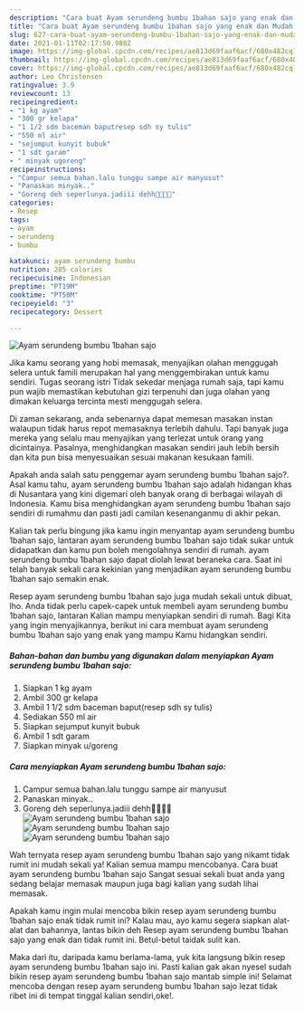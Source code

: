 ```yaml
---
description: "Cara buat Ayam serundeng bumbu 1bahan sajo yang enak dan Mudah Dibuat"
title: "Cara buat Ayam serundeng bumbu 1bahan sajo yang enak dan Mudah Dibuat"
slug: 627-cara-buat-ayam-serundeng-bumbu-1bahan-sajo-yang-enak-dan-mudah-dibuat
date: 2021-01-11T02:17:50.988Z
image: https://img-global.cpcdn.com/recipes/ae813d69faaf6acf/680x482cq70/ayam-serundeng-bumbu-1bahan-sajo-foto-resep-utama.jpg
thumbnail: https://img-global.cpcdn.com/recipes/ae813d69faaf6acf/680x482cq70/ayam-serundeng-bumbu-1bahan-sajo-foto-resep-utama.jpg
cover: https://img-global.cpcdn.com/recipes/ae813d69faaf6acf/680x482cq70/ayam-serundeng-bumbu-1bahan-sajo-foto-resep-utama.jpg
author: Leo Christensen
ratingvalue: 3.9
reviewcount: 13
recipeingredient:
- "1 kg ayam"
- "300 gr kelapa"
- "1 1/2 sdm baceman baputresep sdh sy tulis"
- "550 ml air"
- "sejumput kunyit bubuk"
- "1 sdt garam"
- " minyak ugoreng"
recipeinstructions:
- "Campur semua bahan.lalu tunggu sampe air manyusut"
- "Panaskan minyak.."
- "Goreng deh seperlunya.jadiii dehh🤤🤤🤤🤤"
categories:
- Resep
tags:
- ayam
- serundeng
- bumbu

katakunci: ayam serundeng bumbu 
nutrition: 205 calories
recipecuisine: Indonesian
preptime: "PT19M"
cooktime: "PT50M"
recipeyield: "3"
recipecategory: Dessert

---
```



![Ayam serundeng bumbu 1bahan sajo](https://img-global.cpcdn.com/recipes/ae813d69faaf6acf/680x482cq70/ayam-serundeng-bumbu-1bahan-sajo-foto-resep-utama.jpg)

Jika kamu seorang yang hobi memasak, menyajikan olahan menggugah selera untuk famili merupakan hal yang menggembirakan untuk kamu sendiri. Tugas seorang istri Tidak sekedar menjaga rumah saja, tapi kamu pun wajib memastikan kebutuhan gizi terpenuhi dan juga olahan yang dimakan keluarga tercinta mesti menggugah selera.

Di zaman  sekarang, anda sebenarnya dapat memesan masakan instan walaupun tidak harus repot memasaknya terlebih dahulu. Tapi banyak juga mereka yang selalu mau menyajikan yang terlezat untuk orang yang dicintainya. Pasalnya, menghidangkan masakan sendiri jauh lebih bersih dan kita pun bisa menyesuaikan sesuai makanan kesukaan famili. 



Apakah anda salah satu penggemar ayam serundeng bumbu 1bahan sajo?. Asal kamu tahu, ayam serundeng bumbu 1bahan sajo adalah hidangan khas di Nusantara yang kini digemari oleh banyak orang di berbagai wilayah di Indonesia. Kamu bisa menghidangkan ayam serundeng bumbu 1bahan sajo sendiri di rumahmu dan pasti jadi camilan kesenanganmu di akhir pekan.

Kalian tak perlu bingung jika kamu ingin menyantap ayam serundeng bumbu 1bahan sajo, lantaran ayam serundeng bumbu 1bahan sajo tidak sukar untuk didapatkan dan kamu pun boleh mengolahnya sendiri di rumah. ayam serundeng bumbu 1bahan sajo dapat diolah lewat beraneka cara. Saat ini telah banyak sekali cara kekinian yang menjadikan ayam serundeng bumbu 1bahan sajo semakin enak.

Resep ayam serundeng bumbu 1bahan sajo juga mudah sekali untuk dibuat, lho. Anda tidak perlu capek-capek untuk membeli ayam serundeng bumbu 1bahan sajo, lantaran Kalian mampu menyiapkan sendiri di rumah. Bagi Kita yang ingin menyajikannya, berikut ini cara membuat ayam serundeng bumbu 1bahan sajo yang enak yang mampu Kamu hidangkan sendiri.

<!--inarticleads1-->

##### Bahan-bahan dan bumbu yang digunakan dalam menyiapkan Ayam serundeng bumbu 1bahan sajo:

1. Siapkan 1 kg ayam
1. Ambil 300 gr kelapa
1. Ambil 1 1/2 sdm baceman baput(resep sdh sy tulis)
1. Sediakan 550 ml air
1. Siapkan sejumput kunyit bubuk
1. Ambil 1 sdt garam
1. Siapkan  minyak u/goreng




<!--inarticleads2-->

##### Cara menyiapkan Ayam serundeng bumbu 1bahan sajo:

1. Campur semua bahan.lalu tunggu sampe air manyusut
1. Panaskan minyak..
1. Goreng deh seperlunya.jadiii dehh🤤🤤🤤🤤
<img src="https://img-global.cpcdn.com/steps/aaae8857057379ef/160x128cq70/ayam-serundeng-bumbu-1bahan-sajo-langkah-memasak-3-foto.jpg" alt="Ayam serundeng bumbu 1bahan sajo"><img src="https://img-global.cpcdn.com/steps/675f0c6c471b15c4/160x128cq70/ayam-serundeng-bumbu-1bahan-sajo-langkah-memasak-3-foto.jpg" alt="Ayam serundeng bumbu 1bahan sajo"><img src="https://img-global.cpcdn.com/steps/6bb933124eb6fa5e/160x128cq70/ayam-serundeng-bumbu-1bahan-sajo-langkah-memasak-3-foto.jpg" alt="Ayam serundeng bumbu 1bahan sajo">



Wah ternyata resep ayam serundeng bumbu 1bahan sajo yang nikamt tidak rumit ini mudah sekali ya! Kalian semua mampu mencobanya. Cara buat ayam serundeng bumbu 1bahan sajo Sangat sesuai sekali buat anda yang sedang belajar memasak maupun juga bagi kalian yang sudah lihai memasak.

Apakah kamu ingin mulai mencoba bikin resep ayam serundeng bumbu 1bahan sajo enak tidak rumit ini? Kalau mau, ayo kamu segera siapkan alat-alat dan bahannya, lantas bikin deh Resep ayam serundeng bumbu 1bahan sajo yang enak dan tidak rumit ini. Betul-betul taidak sulit kan. 

Maka dari itu, daripada kamu berlama-lama, yuk kita langsung bikin resep ayam serundeng bumbu 1bahan sajo ini. Pasti kalian gak akan nyesel sudah bikin resep ayam serundeng bumbu 1bahan sajo mantab simple ini! Selamat mencoba dengan resep ayam serundeng bumbu 1bahan sajo lezat tidak ribet ini di tempat tinggal kalian sendiri,oke!.

